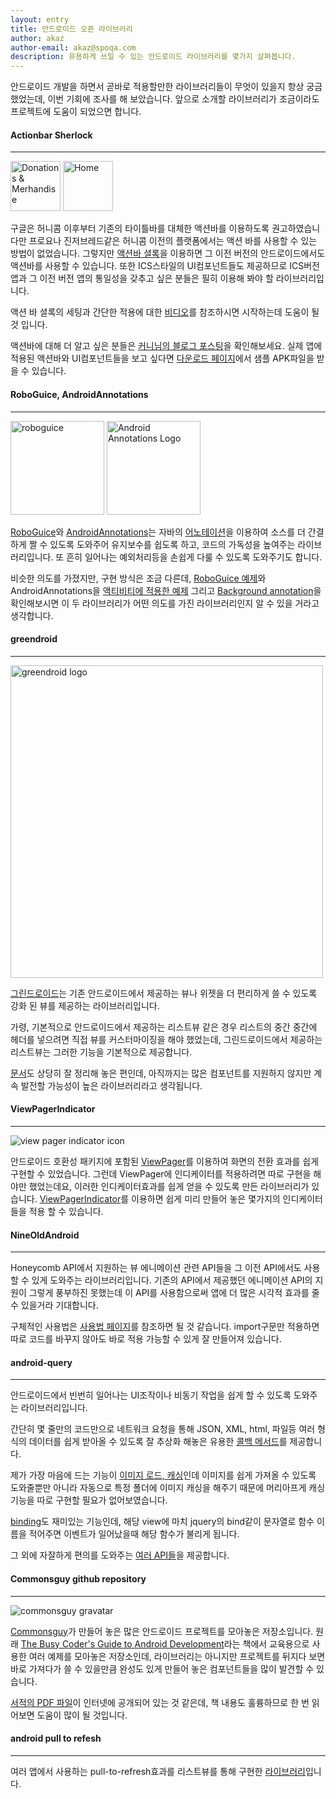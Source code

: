 ```yaml
---
layout: entry
title: 안드로이드 오픈 라이브러리
author: akaz
author-email: akaz@spoqa.com
description: 유용하게 쓰일 수 있는 안드로이드 라이브러리를 몇가지 살펴봅니다.
---
```


안드로이드 개발을 하면서 곧바로 적용할만한 라이브러리들이 무엇이 있을지 항상 궁금했었는데, 이번 기회에 조사를 해 보았습니다. 앞으로 소개할 라이브러리가 조금이라도 프로젝트에 도움이 되었으면 합니다.

#### Actionbar Sherlock
---

<img src="http://actionbarsherlock.com/static/mascot.png" alt="Donations &amp; Merhandise" title="Buy me on a shirt!" style="height: 80px; display: inline;" />
<img src="http://actionbarsherlock.com/static/logo.png" alt="Home" style="height: 80px; display: inline;" />

구글은 허니콤 이후부터 기존의 타이틀바를 대체한 액션바를 이용하도록 권고하였습니다만 프로요나 진저브레드같은 허니콤 이전의 플랫폼에서는 액션 바를 사용할 수 있는 방법이 없었습니다. 그렇지만 [액션바 셜록](http://actionbarsherlock.com/)을 이용하면 그 이전 버전의 안드로이드에서도 액션바를 사용할 수 있습니다. 또한 ICS스타일의 UI컴포넌트들도 제공하므로 ICS버전 앱과 그 이전 버전 앱의 통일성을 갖추고 싶은 분들은 필히 이용해 봐야 할 라이브러리입니다.

액션 바 셜록의 세팅과 간단한 적용에 대한 [비디오](http://www.youtube.com/watch?v=4GJ6yY1lNNY&feature=player_embedded)를 참조하시면 시작하는데 도움이 될 것 입니다.

액션바에 대해 더 알고 싶은 분들은 [커니님의 블로그 포스팅](http://androidhuman.tistory.com/entry/%EC%95%A1%EC%85%98%EB%B0%94Action-bar-%EB%94%B0%EB%9D%BC%EC%9E%A1%EA%B8%B0-%EC%95%A1%EC%85%98%EB%B0%94%EA%B0%80-%EB%AD%94%EA%B0%80%EC%9A%94)을 확인해보세요. 실제 앱에 적용된 액션바와 UI컴포넌트들을 보고 싶다면 [다운로드 페이지](http://actionbarsherlock.com/download.html)에서 샘플 APK파일을 받을 수 있습니다.

#### RoboGuice, AndroidAnnotations
---

<img style="width: 150px; display: inline;" src="http://roboguice.googlecode.com/files/roboguice.png" alt="roboguice" />
<img style="width: 150px; display: inline;" src="https://github.com/excilys/androidannotations/wiki/img/aa-logo.png" alt="Android Annotations Logo" />

[RoboGuice](http://code.google.com/p/roboguice/)와 [AndroidAnnotations](https://github.com/excilys/androidannotations)는 자바의 [어노테이션](http://docs.oracle.com/javase/tutorial/java/javaOO/annotations.html)을 이용하여 소스를 더 간결하게 짤 수 있도록 도와주어 유지보수를 쉽도록 하고, 코드의 가독성을 높여주는 라이브러리입니다. 또 흔히 일어나는 예외처리등을 손쉽게 다룰 수 있도록 도와주기도 합니다.

비슷한 의도를 가졌지만, 구현 방식은 조금 다른데, [RoboGuice 예제](http://code.google.com/p/roboguice/wiki/SimpleExample?tm=6)와 AndroidAnnotations을 [액티비티에 적용한 예제](https://github.com/excilys/androidannotations/wiki/Enhance%20Activities) 그리고 [Background annotation](https://github.com/excilys/androidannotations/wiki/WorkingWithThreads)을 확인해보시면 이 두 라이브러리가 어떤 의도를 가진 라이브러리인지 알 수 있을 거라고 생각합니다.

#### greendroid
---

<img style="width: 500px;" src="http://greendroid.cyrilmottier.com/images/greendroid_logo.png" alt="greendroid logo" />

[그린드로이드](http://greendroid.cyrilmottier.com/)는 기존 안드로이드에서 제공하는 뷰나 위젯을 더 편리하게 쓸 수 있도록 강화 된 뷰를 제공하는 라이브러리입니다.

가령, 기본적으로 안드로이드에서 제공하는 리스트뷰 같은 경우 리스트의 중간 중간에 헤더를 넣으려면 직접 뷰를 커스터마이징을 해야 했었는데, 그린드로이드에서 제공하는 리스트뷰는 그러한 기능을 기본적으로 제공합니다.

[문서](http://greendroid.cyrilmottier.com/reference/packages.html)도 상당히 잘 정리해 놓은 편인데, 아직까지는 많은 컴포넌트를 지원하지 않지만 계속 발전할 가능성이 높은 라이브러리라고 생각됩니다.

#### ViewPagerIndicator
---

![view pager indicator icon](http://viewpagerindicator.com/web.png)

안드로이드 호환성 패키지에 포함된 [ViewPager](http://blog.naver.com/PostView.nhn?blogId=huewu&logNo=110116958816)를 이용하여 화면의 전환 효과를 쉽게 구현할 수 있었습니다. 그런데 ViewPager에 인디케이터를 적용하려면 따로 구현을 해야만 했었는데요, 이러한 인디케이터효과를 쉽게 얻을 수 있도록 만든 라이브러리가 있습니다. [ViewPagerIndicator](http://viewpagerindicator.com/)를 이용하면 쉽게 미리 만들어 놓은 몇가지의 인디케이터들을 적용 할 수 있습니다.

#### NineOldAndroid
---

Honeycomb API에서 지원하는 뷰 에니메이션 관련 API들을 그 이전 API에서도 사용할 수 있게 도와주는 라이브러리입니다. 기존의 API에서 제공했던 에니메이션 API의 지원이 그렇게 풍부하진 못했는데 이 API를 사용함으로써 앱에 더 많은 시각적 효과를 줄 수 있을거라 기대합니다.

구체적인 사용법은 [사용법 페이지](http://nineoldandroids.com/#usage)를 참조하면 될 것 같습니다. import구문만 적용하면 따로 코드를 바꾸지 않아도 바로 적용 가능할 수 있게 잘 만들어져 있습니다.

#### android-query
---

안드로이드에서 빈번히 일어나는 UI조작이나 비동기 작업을 쉽게 할 수 있도록 도와주는 라이브러리입니다. 

간단히 몇 줄만의 코드만으로 네트워크 요청을 통해 JSON, XML, html, 파일등 여러 형식의 데이터를 쉽게 받아올 수 있도록 잘 추상화 해놓은 유용한 [콜백 메서드](http://code.google.com/p/android-query/wiki/AsyncAPI)를 제공합니다.

제가 가장 마음에 드는 기능이 [이미지 로드, 캐싱](http://code.google.com/p/android-query/#Image_Loading)인데 이미지를 쉽게 가져올 수 있도록 도와줄뿐만 아니라 자동으로 특정 폴더에 이미지 캐싱을 해주기 때문에 머리아프게 캐싱 기능을 따로 구현할 필요가 없어보였습니다.

[binding](http://code.google.com/p/android-query/#Binding)도 재미있는 기능인데, 해당 view에 마치 jquery의 bind같이 문자열로 함수 이름을 적어주면 이벤트가 일어났을때 해당 함수가 불리게 됩니다.

그 외에 자잘하게 편의를 도와주는 [여러 API들](http://code.google.com/p/android-query/wiki/API)을 제공합니다.

#### Commonsguy github repository
---

![commonsguy gravatar](https://secure.gravatar.com/avatar/5ff53c2b4f6cc66ee989bb9d9effe119?s=140&d=https://a248.e.akamai.net/assets.github.com%2Fimages%2Fgravatars%2Fgravatar-140.png)

[Commonsguy](https://github.com/commonsguy)가 만들어 놓은 많은 안드로이드 프로젝트를 모아놓은 저장소입니다. 원래 [The Busy Coder's Guide to Android Development](http://www.amazon.com/Busy-Coders-Guide-Android-Development/dp/0981678009)라는 책에서 교육용으로 사용한 여러 예제를 모아놓은 저장소인데, 라이브러리는 아니지만 프로젝트를 뒤지다 보면 바로 가져다가 쓸 수 있을만큼 완성도 있게 만들어 놓은 컴포넌트들을 많이 발견할 수 있습니다.

[서적의 PDF 파일](http://commonsware.com/Android/Android-1_0-CC.pdf)이 인터넷에 공개되어 있는 것 같은데, 책 내용도 훌륭하므로 한 번 읽어보면 도움이 많이 될 것입니다.


#### android pull to refesh
---

여러 앱에서 사용하는 pull-to-refresh효과를 리스트뷰를 통해 구현한 [라이브러리](https://github.com/chrisbanes/Android-PullToRefresh)입니다.
